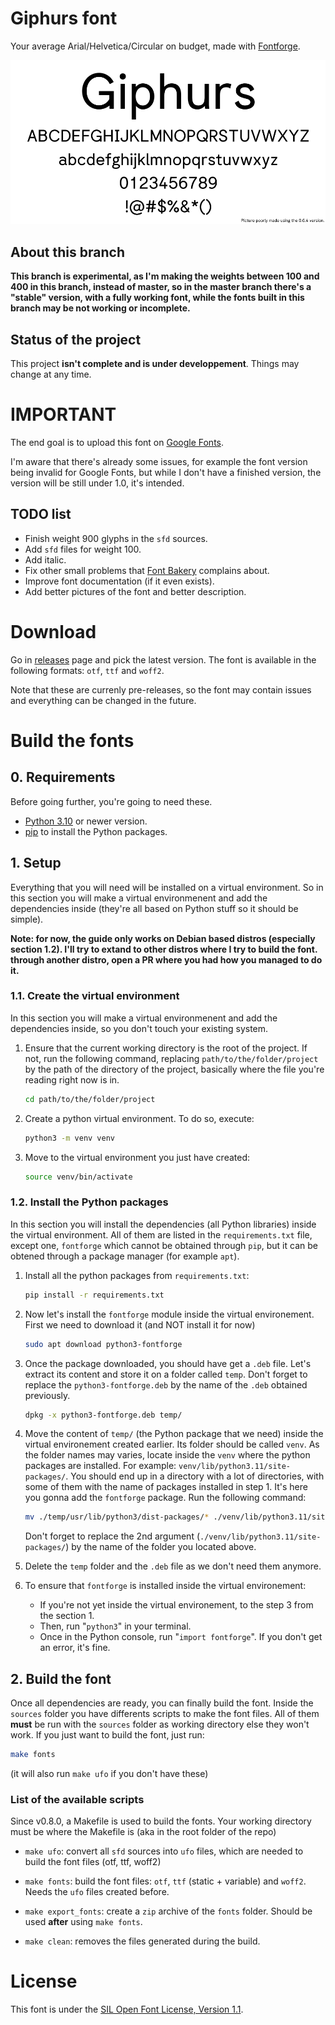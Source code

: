 # Giphurs font

Your average Arial/Helvetica/Circular on budget, made with [Fontforge](https://fontforge.org/en-US/).

![It was supposed to be a preview here](documentation/quick_preview_v2.png)

## About this branch

**This branch is experimental, as I'm making the weights between 100 and 400 in this branch, instead of master, so in the master branch there's a "stable" version, with a fully working font, while the fonts built in this branch may be not working or incomplete.**

## Status of the project

This project **isn't complete and is under developpement**. Things may change at any time.

# IMPORTANT

The end goal is to upload this font on [Google Fonts](https://fonts.google.com/).

I'm aware that there's already some issues, for example the font version being invalid for Google Fonts, but while I don't have a finished version, the version will be still under 1.0, it's intended.

## TODO list

* Finish weight 900 glyphs in the `sfd` sources.
* Add `sfd` files for weight 100.
* Add italic.
* Fix other small problems that [Font Bakery](https://github.com/googlefonts/fontbakery) complains about.
* Improve font documentation (if it even exists).
* Add better pictures of the font and better description.


# Download

Go in [releases](https://github.com/Corne2Plum3/Giphurs/releases) page and pick the latest version. The font is available in the following formats: `otf`, `ttf` and `woff2`.

Note that these are currenly pre-releases, so the font may contain issues and everything can be changed in the future.

# Build the fonts

## 0. Requirements

Before going further, you're going to need these.

* [Python 3.10](https://www.python.org/downloads/) or newer version.
* [pip](https://pypi.org/project/pip/) to install the Python packages.

## 1. Setup

Everything that you will need will be installed on a virtual environment. So in this section you will make a virtual environmenent and add the dependencies inside (they're all based on Python stuff so it should be simple).

**Note: for now, the guide only works on Debian based distros (especially section 1.2). I'll try to extand to other distros where I try to build the font. through another distro, open a PR where you had how you managed to do it.**

### 1.1. Create the virtual environment

In this section you will make a virtual environmenent and add the dependencies inside, so you don't touch your existing system.

1. Ensure that the current working directory is the root of the project. If not, run the following command, replacing `path/to/the/folder/project` by the path of the directory of the project, basically where the file you're reading right now is in.
	```sh
	cd path/to/the/folder/project
	```

2. Create a python virtual environment. To do so, execute:
	```sh
	python3 -m venv venv
	```

3. Move to the virtual environment you just have created:
	```sh
	source venv/bin/activate 
	```
### 1.2. Install the Python packages

In this section you will install the dependencies (all Python libraries) inside the virtual environment. All of them are listed in the `requirements.txt` file, except one, `fontforge` which cannot be obtained through `pip`, but it can be obtened through a package manager (for example `apt`). 

1. Install all the python packages from `requirements.txt`:
	```sh
	pip install -r requirements.txt
	```

2. Now let's install the `fontforge` module inside the virtual environement. First we need to download it (and NOT install it for now)
	```sh
	sudo apt download python3-fontforge
	```

3. Once the package downloaded, you should have get a `.deb` file. Let's extract its content and store it on a folder called `temp`. Don't forget to replace the `python3-fontforge.deb` by the name of the `.deb` obtained previously.
	```sh
	dpkg -x python3-fontforge.deb temp/
	```

4. Move the content of `temp/` (the Python package that we need) inside the virtual environement created earlier. Its folder should be called `venv`. As the folder names may varies, locate inside the `venv` where the python packages are installed. For example: `venv/lib/python3.11/site-packages/`. You should end up in a directory with a lot of directories, with some of them with the name of packages installed in step 1. It's here you gonna add the `fontforge` package. Run the following command: 
	```sh
	mv ./temp/usr/lib/python3/dist-packages/* ./venv/lib/python3.11/site-packages/
	```
	Don't forget to replace the 2nd argument (`./venv/lib/python3.11/site-packages/`) by the name of the folder you located above.

5. Delete the `temp` folder and the `.deb` file as we don't need them anymore.
	
6. To ensure that `fontforge` is installed inside the virtual environement:
	* If you're not yet inside the virtual environement, to the step 3 from the section 1.
	* Then, run "`python3`" in your terminal.
	* Once in the Python console, run "`import fontforge`". If you don't get an error, it's fine.

## 2. Build the font

Once all dependencies are ready, you can finally build the font. Inside the `sources` folder you have differents scripts to make the font files. All of them **must** be run with the `sources` folder as working directory else they won't work. If you just want to build the font, just run:
```sh
make fonts
```
(it will also run `make ufo` if you don't have these)

### List of the available scripts

Since v0.8.0, a Makefile is used to build the fonts. Your working directory must be where the Makefile is (aka in the root folder of the repo)

* `make ufo`: convert all `sfd` sources into `ufo` files, which are needed to build the font files (otf, ttf, woff2)

* `make fonts`: build the font files: `otf`, `ttf` (static + variable) and `woff2`. Needs the `ufo` files created before.

* `make export_fonts`: create a `zip` archive of the `fonts` folder. Should be used **after** using `make fonts`.

* `make clean`: removes the files generated during the build.

# License
This font is under the [SIL Open Font License, Version 1.1](https://scripts.sil.org/OFL).
